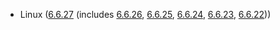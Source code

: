 - Linux ([6.6.27](https://lwn.net/Articles/969734) (includes [6.6.26](https://lwn.net/Articles/969354), [6.6.25](https://lwn.net/Articles/968470), [6.6.24](https://lwn.net/Articles/968253), [6.6.23](https://lwn.net/Articles/966758), [6.6.22](https://lwn.net/Articles/965606)))
